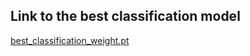 ## Link to the best classification model

[best_classification_weight.pt](https://drive.google.com/file/d/1Vg737AehKI_s32gkynK7vcopEZA19VI5/view?usp=sharing)